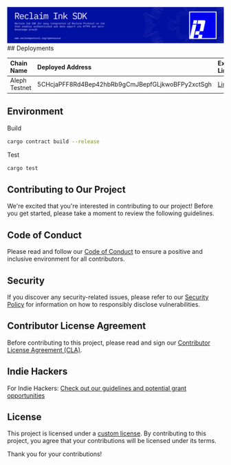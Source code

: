 <div>
    <div>
        <img src="https://raw.githubusercontent.com/reclaimprotocol/.github/main/assets/banners/Ink-SDK.png"  />
    </div>
</div>
## Deployments

| Chain Name | Deployed Address | Explorer Link |
|:-----------|:-----------------|:--------------|
| Aleph Testnet | 5CHcjaPFF8Rd4Bep42hbRb9gCmJBepfGLjkwoBFPy2xctSgh | [Link](https://alephzero-testnet.subscan.io/account/5CHcjaPFF8Rd4Bep42hbRb9gCmJBepfGLjkwoBFPy2xctSgh?tab=extrinsic) |

## Environment

Build

```bash
cargo contract build --release
```

Test

```bash
cargo test
```

## Contributing to Our Project

We're excited that you're interested in contributing to our project! Before you get started, please take a moment to review the following guidelines.

## Code of Conduct

Please read and follow our [Code of Conduct](https://github.com/reclaimprotocol/.github/blob/main/Code-of-Conduct.md) to ensure a positive and inclusive environment for all contributors.

## Security

If you discover any security-related issues, please refer to our [Security Policy](https://github.com/reclaimprotocol/.github/blob/main/SECURITY.md) for information on how to responsibly disclose vulnerabilities.

## Contributor License Agreement

Before contributing to this project, please read and sign our [Contributor License Agreement (CLA)](https://github.com/reclaimprotocol/.github/blob/main/CLA.md).

## Indie Hackers

For Indie Hackers: [Check out our guidelines and potential grant opportunities](https://github.com/reclaimprotocol/.github/blob/main/Indie-Hackers.md)

## License

This project is licensed under a [custom license](https://github.com/reclaimprotocol/.github/blob/main/LICENSE). By contributing to this project, you agree that your contributions will be licensed under its terms.

Thank you for your contributions!
